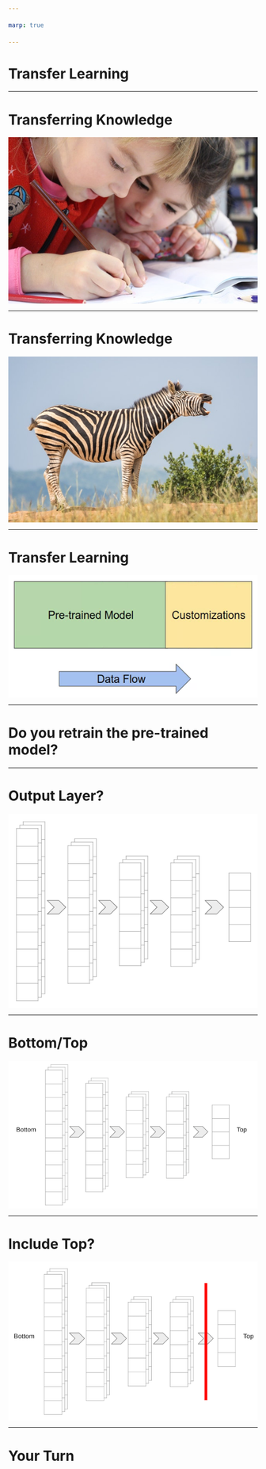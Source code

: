 ```yaml
---

marp: true

---
```


<style>
img[alt~="center"] {
  display: block;
  margin: 0 auto;
}
</style>

# Transfer Learning

<!--
Most of the models that we have trained so far have all been trained from scratch. We start with a randomly weighted model and then use large amounts of data and many many epochs over that data in order to build a reasonable model.

But is that how we learn?
-->

---

# Transferring Knowledge

![center](res/learning.jpg)

<!--
Well, yes and no.

We do indeed learn in self-guided ways by looking at examples. But, we also learn through the transfer of knowledge. Others can provide insights that can be used to accelerate our learning process.

Image Details:
* [learning.jpeg](https://www.pexels.com/photo/girls-on-desk-looking-at-notebook-159823/): Pexels License
-->

---

# Transferring Knowledge

![center](res/zebra.jpg)

<!--
Let's say that we already know what a horse, tiger, and penguin are. If we wanted to learn how to identify a zebra, we could look at pictures of zebras. Or, someone might tell us that a zebra is the shape of a horse, has the coat patterns of a tiger, and the colors of a penguin. This would greatly accelerate our ability to identify zebras, even if we only had a handful of pictures of zebras to study.

Transfer learning is a similar idea. A model that can already identify some classes of data can be extended to fit a different problem that we are trying to solve. The base model is already good at finding key features. The new model can utilize this ability and perform better and faster than if it was trained from scratch.

Image Details:
* [zebra.jpg](https://www.pexels.com/photo/white-and-black-zebra-standing-on-ground-1916645/): Pexels License
-->

---

# Transfer Learning

![center](res/high-level.png)

<!--
At a very high level, transfer learning can look a lot like adding an extra few layers to the end of a pre-trained model.

In this diagram, the pre-trained model is an existing model that has been trained and performs acceptably well. This model has persisted weights that are packaged and loaded with the model.

The customizations model is a new set of untrained layers. They have random (or at least naive) initial weights. These weights still need to be learned through training.

As you can decipher from the data flow arrow, data typically still enters the model through the pre-trained input layer. However, the output layer of the pre-trained model then feeds the new model. The final output is the output layer of the new model.


Image Details:
* [high-level.png](http://www.google.com): Copyright Google
-->

---

# Do you retrain the pre-trained model?

<!--
This begs the question: Do you re-train the pre-trained model?

The answer is usually "no" but not always. 

If the data that you have to train your new model is similar in size or larger than the data used to train the pre-trained model and if the classes that they identify largely overlap, then it may be worthwhile. Otherwise it is advisable to "freeze" the pre-trained model and not update the weights.

This freezing can be for the whole model, or for only a few specific layers (typically those layers closer to the input layer are frozen).
-->

---

# Output Layer?

![center](res/which-output.png)

<!--
We also need to think about what layer is actually the output layer from a pre-trained model.

In most classification problems, we have multiple layers of high-dimensional matrices, but then at the very end of the model we flatten the data down to a vector of class-estimates.

We don't want to flatten the data before feeding it to our extended model, so instead we need to use an intermediate high-dimensional layer.

Image Details:
* [which-output.png](http://www.google.com): Copyright Google
-->

---

# Bottom/Top

![center](res/bottom-top.png)

<!--
We need to introduce a little modelling terminology at this point. You sometimes hear about the "bottom" or "top" of a model. Which end is which?

Many papers illustrate models with the input layer at the bottom and the output layer at the top of diagrams. For this reason, culture now dictates that the "bottom" of a model is the input and the "top" of a model is the output.

Image Details:
* [bottom-top.png](http://www.google.com): Copyright Google
-->

---

# Include Top?

![center](res/new-top.png)

<!--
This terminology is important because some models allow you to choose to include the "top" of the model or not. If you leave out the top, then you get a higher-dimensional input for your custom model, which is typically a good thing.

Image Details:
* [new-top.png](http://www.google.com): Copyright Google
-->

---

# Your Turn

<!--
Now we'll attempt a little transfer learning of our own. We'll use MobileNetV2, which can classify 1,000 classes, to build a network that can reliably classify cats and dogs.
-->
